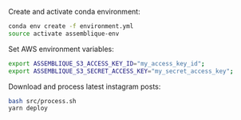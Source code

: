 
Create and activate conda environment:

```sh
conda env create -f environment.yml
source activate assemblique-env
```

Set AWS environment variables:

```sh
export ASSEMBLIQUE_S3_ACCESS_KEY_ID="my_access_key_id";
export ASSEMBLIQUE_S3_SECRET_ACCESS_KEY="my_secret_access_key";
```

Download and process latest instagram posts:

```sh
bash src/process.sh
yarn deploy
```

